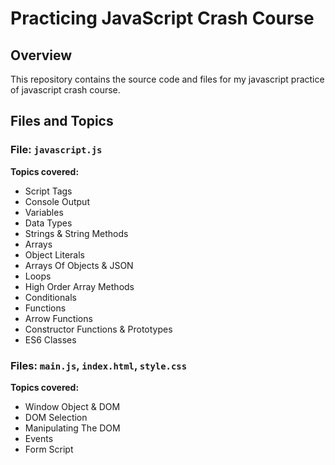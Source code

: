 # Practicing JavaScript Crash Course

## Overview

This repository contains the source code and files for my javascript practice of javascript crash course.

## Files and Topics

### File: `javascript.js`

**Topics covered:**
- Script Tags
- Console Output
- Variables
- Data Types
- Strings & String Methods
- Arrays
- Object Literals
- Arrays Of Objects & JSON
- Loops
- High Order Array Methods
- Conditionals
- Functions
- Arrow Functions
- Constructor Functions & Prototypes
- ES6 Classes

### Files: `main.js`, `index.html`, `style.css`

**Topics covered:**
- Window Object & DOM
- DOM Selection
- Manipulating The DOM
- Events
- Form Script
